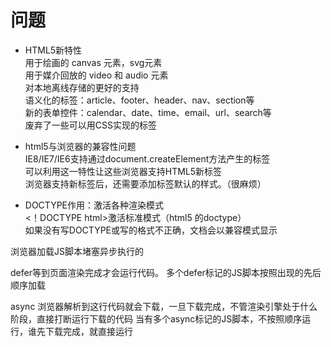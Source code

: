 # 问题
- HTML5新特性  
用于绘画的 canvas 元素，svg元素  
用于媒介回放的 video 和 audio 元素  
对本地离线存储的更好的支持  
语义化的标签：article、footer、header、nav、section等  
新的表单控件：calendar、date、time、email、url、search等  
废弃了一些可以用CSS实现的标签  

- html5与浏览器的兼容性问题  
IE8/IE7/IE6支持通过document.createElement方法产生的标签  
可以利用这一特性让这些浏览器支持HTML5新标签  
浏览器支持新标签后，还需要添加标签默认的样式。（很麻烦）  

- DOCTYPE作用：激活各种渲染模式  
<！DOCTYPE html>激活标准模式（html5 的doctype）  
如果没有写DOCTYPE或写的格式不正确，文档会以兼容模式显示  

浏览器加载JS脚本堵塞异步执行的
<script src="path/to/myModule.js" defer></script>
defer等到页面渲染完成才会运行代码。
多个defer标记的JS脚本按照出现的先后顺序加载
<script src="path/to/myModule.js" async></script>
async 浏览器解析到这行代码就会下载，一旦下载完成，不管渲染引擎处于什么阶段，直接打断运行下载的代码
当有多个async标记的JS脚本，不按照顺序运行，谁先下载完成，就直接运行